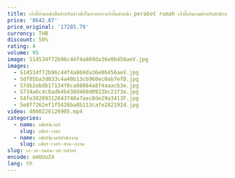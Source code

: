 ```yaml
---
title: เก้าอี้อ่านหนังสือสำหรับสาวนั่งในระยะยาวเก้าอี้แต่งหน้า perabot rumah เก้าอี้เล่นเกมสำหรับสำนักงานเพื่อการพักผ่อน
price: '8642.87'
price_original: '17285.79'
currency: THB
discount: 50%
rating: 4
volume: 95
image: S14534f72b96c44f4a869da36e0b456aeV.jpg
images:
  - S14534f72b96c44f4a869da36e0b456aeV.jpg
  - Sdf05ba3d833c4a40b13cb960ec0ab7efD.jpg
  - S7db2ebdb17134f0ca08864a8f4aaacb3e.jpg
  - S734a6c4c8adb4b438d460d0923bc21f3e.jpg
  - S4fe38289312043748a7aec8de29a3413F.jpg
  - Se8f7262ef1f5426ba8b113cafe282192d.jpg
video: 4000226126905.mp4
categories:
  - name: เฟอร์นิเจอร์
    slug: เฟอร-เจอร
  - name: เฟอร์นิเจอร์สำนักงาน
    slug: เฟอร-เจอร-สำน-กงาน
slug: เก-าอ-านหน-งส-อสำหร
encode: omUUuZ4
lang: th
---
```

  